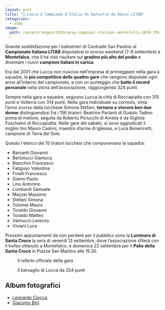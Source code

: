 ```yaml
---
layout: post
title: "🎯 Lucca è Campione d’Italia di balestra da banco LITAB"
categories:
  - albo
image:
  path: /assets/images/2019/acsp-campioni-italiani-montefalco-2019.JPG
---
```


Grande soddisfazione per i balestrieri di Contrade San Paolino al **Campionato
Italiano LITAB** disputatosi lo scorso weekend (7-8 settembre) a **Montefalco**,
che li ha visti risultare sul **gradino più alto del podio** e diventare i nuovi
**campioni italiani in carica**.

<!-- more -->

Era dal 2001 che Lucca non riusciva nell’impresa di primeggiare nella gara a
squadre, la **più competitiva delle quattro gare** che vengono disputate ogni
anno all’interno del campionato, e con un punteggio che **batte il record
personale** nella storia dell’associazione, raggiungendo 324 punti.

Sempre nella gara a squadre, seguono Lucca la città di Roccapiatta con 315 punti
e Volterra con 314 punti. Nella gara individuale su corniolo, vinta l’anno
scorso dalla lucchese Simona Stefani, **tornano a vincere ben due donne**
distinguendosi fra i 156 tiratori: Beatrice Parlanti di Gualdo Tadino prima et
meliore, seguita da Roberto Piciucchi di Amelia e da Gigliola Foschiano di
Roccapiatta. Nelle gare del sabato, si sono aggiudicati il miglior tiro Mauro
Cadoni, maestro d’arme di Iglesias, e Luca Benericetti, campione di Terra del
Sole.

Questo l'elenco dei 15 tiratori lucchesi che componevano la squadra:

* Barsanti Giovanni
* Bertolucci Gianluca
* Bianchini Francesco
* Fatiguso Valentina
* Finelli Francesco
* Gianni Paolo
* Lino Antonino
* Lombardi Samuele
* Mazzei Massimo
* Stefani Simona
* Tolomei Mauro
* Toraldo Giovanni
* Toraldo Matteo
* Vannucci Lorenzo
* Viviani Luca

Prossimi appuntamenti da non perdere per il pubblico sono la **Luminara di Santa
Croce** la sera di venerdì 13 settembre, dove l’associazione sfilerà con il
trofeo ottenuto a Montefalco, e domenica 22 settembre per il **Palio della Santa
Croce** in Piazza San Martino alle 15.30.

<figure class="align-center">
    <img src="{{ 'assets/images/2019/campionato-italiano-litab-montefalco/referto-gara-lucca.jpg' | absolute_url }}" alt="">
  <figcaption>Il referto ufficiale della gara</figcaption>
</figure>

<figure class="align-center">
    <img src="{{ 'assets/images/2019/campionato-italiano-litab-montefalco/rotella.jpg' | absolute_url }}" alt="">
  <figcaption>Il bersaglio di Lucca da 324 punti</figcaption>
</figure>

## Album fotografici

* [Leonardo Ciocca](https://photos.app.goo.gl/8FhxkHqkGuSrLLGu9)
* [Giacomo Bini](https://photos.app.goo.gl/oztT7Pb4nUJwXVRFA)
